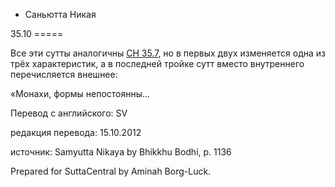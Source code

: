 









* Саньютта Никая


35\.10
\=\=\=\=\=



Все эти сутты аналогичны [СН 35\.7](/sn35\.7/ru/sv), но в первых двух изменяется одна из трёх характеристик, а в последней тройке сутт вместо внутреннего перечисляется внешнее:


«Монахи, формы непостоянны…



Перевод с английского: SV


редакция перевода: 15\.10\.2012


источник: Samyutta Nikaya by Bhikkhu Bodhi, p\. 1136


Prepared for SuttaCentral by Aminah Borg\-Luck\.






